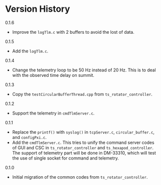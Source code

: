 # Version History

0.1.6

- Improve the `logTlm.c` with 2 buffers to avoid the lost of data.

0.1.5

- Add the `logTlm.c`.

0.1.4

- Change the telemetry loop to be 50 Hz instead of 20 Hz.
This is to deal with the observed time delay on summit.

0.1.3

- Copy the `testCircularBufferThread.cpp` from `ts_rotator_controller`.

0.1.2

- Support the telemetry in `cmdTlmServer.c`.

0.1.1

- Replace the `printf()` with `syslog()` in `tcpServer.c`, `circular_buffer.c`, and `configPxi.c`.
- Add the `cmdTlmServer.c`.
This tries to unify the command server codes of GUI and CSC in `ts_rotator_controller` and `ts_hexapod_controller`.
The support of telemetry part will be done in DM-33310, which will test the use of single socket for command and telemetry.

0.1.0

- Initial migration of the common codes from `ts_rotator_controller`.
